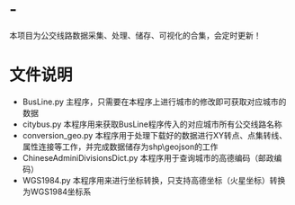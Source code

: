 # -
本项目为公交线路数据采集、处理、储存、可视化的合集，会定时更新！

# 文件说明
- BusLine.py 主程序，只需要在本程序上进行城市的修改即可获取对应城市的数据
- citybus.py 本程序用来获取BusLine程序传入的对应城市所有公交线路名称
- conversion_geo.py 本程序用于处理下载好的数据进行XY转点、点集转线、属性连接等工作，并完成数据储存为shp\geojson的工作
- ChineseAdminiDivisionsDict.py 本程序用于查询城市的高德编码（邮政编码）
- WGS1984.py 本程序用来进行坐标转换，只支持高德坐标（火星坐标）转换为WGS1984坐标系
